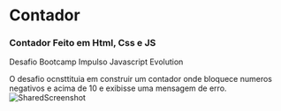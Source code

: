 # Contador
### Contador Feito em Html, Css e JS

Desafio Bootcamp Impulso Javascript Evolution

O desafio ocnsttituia em construir um contador onde bloquece numeros negativos e acima de 10 e exibisse uma mensagem de erro.
![SharedScreenshot](https://user-images.githubusercontent.com/80779595/173190212-7db5577a-372a-4b65-93af-f0c54c407eed.jpg)
